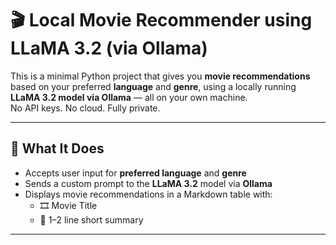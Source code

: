 # 🎬 Local Movie Recommender using LLaMA 3.2 (via Ollama)

This is a minimal Python project that gives you **movie recommendations** based on your preferred **language** and **genre**, using a locally running **LLaMA 3.2 model via Ollama** — all on your own machine.  
No API keys. No cloud. Fully private.

---

## 🧠 What It Does

- Accepts user input for **preferred language** and **genre**
- Sends a custom prompt to the **LLaMA 3.2** model via **Ollama**
- Displays movie recommendations in a Markdown table with:
  - 🎞️ Movie Title  
  - 📖 1–2 line short summary

---




